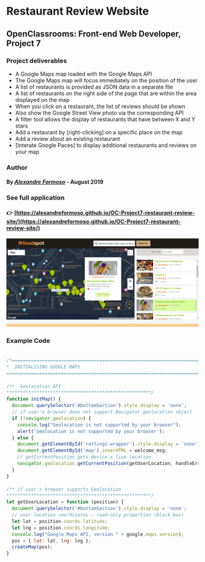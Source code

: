 # Restaurant Review Website

## OpenClassrooms: Front-end Web Developer, Project 7

### Project deliverables

* A Google Maps map loaded with the Google Maps API 
* The Google Maps map will focus immediately on the position of the user
* A list of restaurants is provided as JSON data in a separate file
* A list of restaurants on the right side of the page that are within the area displayed on the map
* When you click on a restaurant, the list of reviews should be shown
* Also show the Google Street View photo via the corresponding API
* A filter tool allows the display of restaurants that have between X and Y stars
* Add a restaurant by [right-clicking] on a specific place on the map
* Add a review about an existing restaurant
* [Interate Google Paces] to display additional restaurants and reviews on your map

### Author

#### By [*Alexandre Formoso*](https://aformoso.dev) - August 2019

### See full application 
#### :point_right: [https://alexandreformoso.github.io/OC-Project7-restaurant-review-site/](https://alexandreformoso.github.io/OC-Project7-restaurant-review-site/)

![game printscreen](/images/app-preview.png)

### Example Code
```javascript

/*===========================================================================================================
*  INITIALISING GOOGLE MAPS
===========================================================================================================*/

/**  Geolocation API
*****************************************************/
function initMap() { 
  document.querySelector('#bottomSection').style.display = 'none';
  // if user's browser does not support Navigator.geolocation object
  if (!navigator.geolocation) { 
    console.log("Geolocation is not supported by your browser");
    alert('Geolocation is not supported by your browser');
  } else {
    document.getElementById('rattings-wrapper').style.display = 'none';
    document.getElementById('map').innerHTML = welcome_msg;
    // getCurrentPosition gets device's live location
    navigator.geolocation.getCurrentPosition(getUserLocation, handleErrors, geoOptions);
  }
} 

/** if user's browser supports Geolocation
*****************************************************/
let getUserLocation = function (position) {
  document.querySelector('#bottomSection').style.display = 'none';
  // user location coordinates - read-only properties (black box)
  let lat = position.coords.latitude; 
  let lng = position.coords.longitude;
  console.log("Google Maps API, version " + google.maps.version);
  pos = { lat: lat, lng: lng };
  createMap(pos);
}

